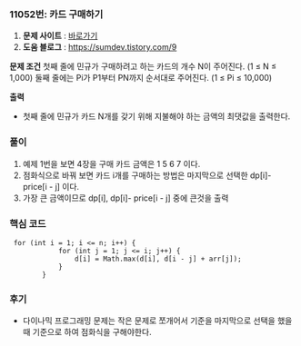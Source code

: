 ### 11052번: 카드 구매하기 

1. **문제 사이트** : [바로가기](https://www.acmicpc.net/problem/11052)
2. **도움 블로그** : https://sumdev.tistory.com/9

**문제 조건**
첫째 줄에 민규가 구매하려고 하는 카드의 개수 N이 주어진다. (1 ≤ N ≤ 1,000)
둘째 줄에는 Pi가 P1부터 PN까지 순서대로 주어진다. (1 ≤ Pi ≤ 10,000)

**출력**  
- 첫째 줄에 민규가 카드 N개를 갖기 위해 지불해야 하는 금액의 최댓값을 출력한다.
### 풀이
1. 예제 1번을 보면 4장을 구매 카드 금액은 1 5 6 7 이다.
2. 점화식으로 바꿔 보면 카드 i개를 구매하는 방법은 마지막으로 선택한 dp[i]- price[i - j] 이다.
3. 가장 큰 금액이므로 dp[i], dp[i]- price[i - j] 중에 큰것을 출력 

### 핵심 코드

```
 for (int i = 1; i <= n; i++) {
            for (int j = 1; j <= i; j++) {
                d[i] = Math.max(d[i], d[i - j] + arr[j]);
            }
        }
```


### 후기
- 다이나믹 프로그래밍 문제는 작은 문제로 쪼개어서 기준을 마지막으로 선택을 했을때 기준으로 하여 점화식을 구해야한다.
